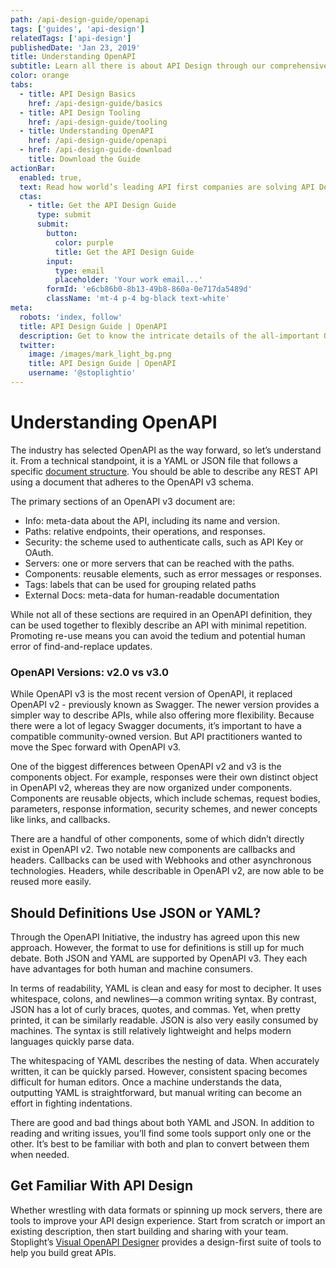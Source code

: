 ```yaml
---
path: /api-design-guide/openapi
tags: ['guides', 'api-design']
relatedTags: ['api-design']
publishedDate: 'Jan 23, 2019'
title: Understanding OpenAPI
subtitle: Learn all there is about API Design through our comprehensive guide
color: orange
tabs:
  - title: API Design Basics
    href: /api-design-guide/basics
  - title: API Design Tooling
    href: /api-design-guide/tooling
  - title: Understanding OpenAPI
    href: /api-design-guide/openapi
  - href: /api-design-guide-download
    title: Download the Guide
actionBar:
  enabled: true,
  text: Read how world’s leading API first companies are solving API Design Management at Scale.
  ctas:
    - title: Get the API Design Guide
      type: submit
      submit:
        button:
          color: purple
          title: Get the API Design Guide
        input:
          type: email
          placeholder: 'Your work email...'
        formId: 'e6cb86b0-8b13-49b8-860a-0e717da5489d'
        className: 'mt-4 p-4 bg-black text-white'
meta:
  robots: 'index, follow'
  title: API Design Guide | OpenAPI
  description: Get to know the intricate details of the all-important OpenAPI with Stoplight’s comprehensive and technical guide.
  twitter:
    image: /images/mark_light_bg.png
    title: API Design Guide | OpenAPI
    username: '@stoplightio'
---
```


# Understanding OpenAPI

The industry has selected OpenAPI as the way forward, so let’s understand it. From a technical standpoint, it is a YAML or JSON file that follows a specific [document structure](https://github.com/OAI/OpenAPI-Specification/blob/master/versions/3.0.0.md#documentStructure). You should be able to describe any REST API using a document that adheres to the OpenAPI v3 schema.

The primary sections of an OpenAPI v3 document are:

- Info: meta-data about the API, including its name and version.
- Paths: relative endpoints, their operations, and responses.
- Security: the scheme used to authenticate calls, such as API Key or OAuth.
- Servers: one or more servers that can be reached with the paths.
- Components: reusable elements, such as error messages or responses.
- Tags: labels that can be used for grouping related paths
- External Docs: meta-data for human-readable documentation

While not all of these sections are required in an OpenAPI definition, they can be used together to flexibly describe an API with minimal repetition. Promoting re-use means you can avoid the tedium and potential human error of find-and-replace updates.

### OpenAPI Versions: v2.0 vs v3.0

While OpenAPI v3 is the most recent version of OpenAPI, it replaced OpenAPI v2 - previously known as Swagger. The newer version provides a simpler way to describe APIs, while also offering more flexibility. Because there were a lot of legacy Swagger documents, it’s important to have a compatible community-owned version. But API practitioners wanted to move the Spec forward with OpenAPI v3.

One of the biggest differences between OpenAPI v2 and v3 is the components object. For example, responses were their own distinct object in OpenAPI v2, whereas they are now organized under components. Components are reusable objects, which include schemas, request bodies, parameters, response information, security schemes, and newer concepts like links, and callbacks.

There are a handful of other components, some of which didn’t directly exist in OpenAPI v2. Two notable new components are callbacks and headers. Callbacks can be used with Webhooks and other asynchronous technologies. Headers, while describable in OpenAPI v2, are now able to be reused more easily.

## Should Definitions Use JSON or YAML?

Through the OpenAPI Initiative, the industry has agreed upon this new approach. However, the format to use for definitions is still up for much debate. Both JSON and YAML are supported by OpenAPI v3. They each have advantages for both human and machine consumers.

In terms of readability, YAML is clean and easy for most to decipher. It uses whitespace, colons, and newlines—a common writing syntax. By contrast, JSON has a lot of curly braces, quotes, and commas. Yet, when pretty printed, it can be similarly readable. JSON is also very easily consumed by machines. The syntax is still relatively lightweight and helps modern languages quickly parse data.

The whitespacing of YAML describes the nesting of data. When accurately written, it can be quickly parsed. However, consistent spacing becomes difficult for human editors. Once a machine understands the data, outputting YAML is straightforward, but manual writing can become an effort in fighting indentations.

There are good and bad things about both YAML and JSON. In addition to reading and writing issues, you’ll find some tools support only one or the other. It’s best to be familiar with both and plan to convert between them when needed.

## Get Familiar With API Design

Whether wrestling with data formats or spinning up mock servers, there are tools to improve your API design experience. Start from scratch or import an existing description, then start building and sharing with your team. Stoplight’s [Visual OpenAPI Designer](/design) provides a design-first suite of tools to help you build great APIs.
